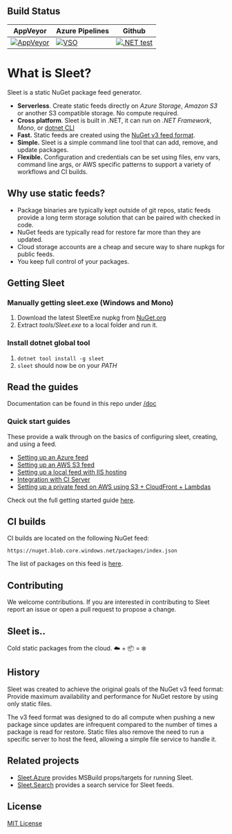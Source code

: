## Build Status

| AppVeyor | Azure Pipelines | Github |
| --- | --- | --- |
| [![AppVeyor](https://ci.appveyor.com/api/projects/status/cuhdeq60c3ogy7pa?svg=true)](https://ci.appveyor.com/project/emgarten/sleet) | [![VSO](https://hackamore.visualstudio.com/_apis/public/build/definitions/abbff132-0981-4267-a80d-a6e7682a75a9/2/badge)](https://github.com/emgarten/sleet) | [![.NET test](https://github.com/emgarten/Sleet/actions/workflows/dotnet.yml/badge.svg)](https://github.com/emgarten/Sleet/actions/workflows/dotnet.yml) |

# What is Sleet?

Sleet is a static NuGet package feed generator.

* **Serverless**. Create static feeds directly on *Azure Storage*, *Amazon S3* or another S3 compatible storage. No compute required.
* **Cross platform**. Sleet is built in .NET, it can run on *.NET Framework*, *Mono*, or [dotnet CLI](https://github.com/dotnet/cli)
* **Fast.** Static feeds are created using the [NuGet v3 feed format](https://docs.microsoft.com/en-us/nuget/api/overview).
* **Simple.** Sleet is a simple command line tool that can add, remove, and update packages.
* **Flexible.** Configuration and credentials can be set using files, env vars, command line args, or AWS specific patterns to support a variety of workflows and CI builds.

## Why use static feeds?

* Package binaries are typically kept outside of git repos, static feeds provide a long term storage solution that can be paired with checked in code.
* NuGet feeds are typically read for restore far more than they are updated.
* Cloud storage accounts are a cheap and secure way to share nupkgs for public feeds.
* You keep full control of your packages.

## Getting Sleet

### Manually getting sleet.exe (Windows and Mono)
1. Download the latest SleetExe nupkg from [NuGet.org](https://www.nuget.org/packages/SleetExe)
1. Extract *tools/Sleet.exe* to a local folder and run it.

### Install dotnet global tool
1. `dotnet tool install -g sleet`
1. `sleet` should now be on your *PATH*

## Read the guides

Documentation can be found in this repo under [/doc](doc/index.md)

### Quick start guides

These provide a walk through on the basics of configuring sleet, creating, and using a feed.

* [Setting up an Azure feed](doc/feed-type-azure.md)
* [Setting up an AWS S3 feed](doc/feed-type-s3.md)
* [Setting up a local feed with IIS hosting](doc/feed-type-local.md)
* [Integration with CI Server](doc/ci-server.md)
* [Setting up a private feed on AWS using S3 + CloudFront + Lambdas](doc/private-feed-s3.md)

Check out the full getting started guide [here](http://emgarten.com/2016/04/25/how-to-host-a-nuget-v3-feed-on-azure-storage/).

## CI builds

CI builds are located on the following NuGet feed:

``https://nuget.blob.core.windows.net/packages/index.json``

The list of packages on this feed is [here](https://nuget.blob.core.windows.net/packages/sleet.packageindex.json).

## Contributing

We welcome contributions. If you are interested in contributing to Sleet report an issue or open a pull request to propose a change.

## Sleet is..

Cold static packages from the cloud. ☁️ + 📦 = ❄️

## History

Sleet was created to achieve the original goals of the NuGet v3 feed format: Provide maximum availability and performance for NuGet restore by using only static files.

The v3 feed format was designed to do all compute when pushing a new package since updates are infrequent compared to the number of times a package is read for restore. Static files also remove the need to run a specific server to host the feed, allowing a simple file service to handle it.

## Related projects

* [Sleet.Azure](https://github.com/kzu/Sleet.Azure) provides MSBuild props/targets for running Sleet.
* [Sleet.Search](https://github.com/emgarten/Sleet.Search) provides a search service for Sleet feeds.

## License

[MIT License](https://github.com/emgarten/Sleet/blob/main/LICENSE.md)
